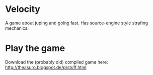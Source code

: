Velocity
========

A game about juping and going fast. Has source-engine style strafing mechanics.

Play the game
=======

Download the (probably old) compiled game here: http://theasuro.blogspot.de/p/stuff.html
